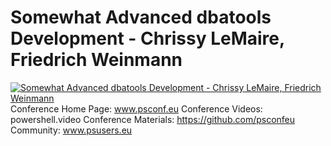 ﻿# Somewhat Advanced dbatools Development - Chrissy LeMaire, Friedrich Weinmann

[![Somewhat Advanced dbatools Development - Chrissy LeMaire, Friedrich Weinmann](https://i4.ytimg.com/vi/w3eOdSy9CDs/hqdefault.jpg "Somewhat Advanced dbatools Development - Chrissy LeMaire, Friedrich Weinmann")](https://www.youtube.com/watch?v=w3eOdSy9CDs)
Conference Home Page: www.psconf.eu
Conference Videos: powershell.video
Conference Materials: https://github.com/psconfeu
Community: www.psusers.eu


